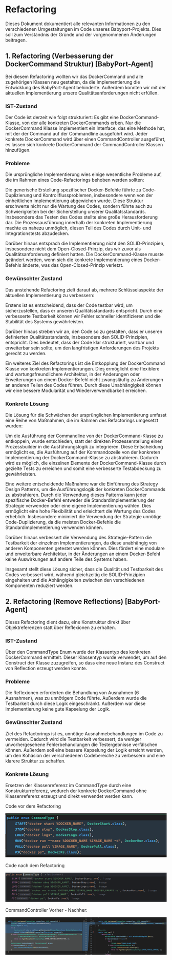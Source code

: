 # Refactoring 
Dieses Dokument dokumentiert alle relevanten Informationen zu den verschiedenen Umgestaltungen im Code unseres Babyport-Projekts. Dies soll zum Verständnis der Gründe und der vorgenommenen Änderungen beitragen.

## 1. Refactoring (Verbesserung der DockerCommand Struktur) [BabyPort-Agent]
Bei diesem Refactoring wollten wir das DockerCommand und alle zugehörigen Klassen neu gestalten, da die Implementierung die Entwicklung des BabyPort-Agent behinderte. Außerdem konnten wir mit der aktuellen Implementierung unsere Qualitätsanforderungen nicht erfüllen.
### IST-Zustand
Der Code ist derzeit wie folgt strukturiert: Es gibt eine DockerCommand-Klasse, von der alle konkreten DockerCommands erben. Nur die DockerCommand Klasse implementiert ein Interface, das eine Methode hat, mit der der Command auf der Commandline ausgeführt wird. Jeder konkrete DockerCommand wird über einen CommandController ausgeführt, es lassen sich konkrete DockerCommand der CommandController Klassen hinzufügen. 

### Probleme
Die ursprüngliche Implementierung wies einige wesentliche Probleme auf, die im Rahmen eines Code-Refactorings behoben werden sollten:

Die generische Erstellung spezifischer Docker-Befehle führte zu Code-Duplizierung und Kontrollflussproblemen, insbesondere wenn von der einheitlichen Implementierung abgewichen wurde. Diese Struktur erschwerte nicht nur die Wartung des Codes, sondern führte auch zu Schwierigkeiten bei der Sicherstellung unserer Qualitätsstandards. Insbesondere das Testen des Codes stellte eine große Herausforderung dar. Die Prozessausführung innerhalb der konkreten Implementierung machte es nahezu unmöglich, diesen Teil des Codes durch Unit- und Integrationstests abzudecken.

Darüber hinaus entsprach die Implementierung nicht den SOLID-Prinzipien, insbesondere nicht dem Open-Closed-Prinzip, das wir zuvor als Qualitätsanforderung definiert hatten. Die DockerCommand-Klasse musste geändert werden, wenn sich die konkrete Implementierung eines Docker-Befehls änderte, was das Open-Closed-Prinzip verletzt.

### Gewünschter Zustand
Das anstehende Refactoring zielt darauf ab, mehrere Schlüsselaspekte der aktuellen Implementierung zu verbessern:

Erstens ist es entscheidend, dass der Code testbar wird, um sicherzustellen, dass er unseren Qualitätsstandards entspricht. Durch eine verbesserte Testbarkeit können wir Fehler schneller identifizieren und die Stabilität des Systems gewährleisten.

Darüber hinaus streben wir an, den Code so zu gestalten, dass er unseren definierten Qualitätsstandards, insbesondere den SOLID-Prinzipien, entspricht. Dies bedeutet, dass der Code klar strukturiert, wartbar und erweiterbar sein sollte, um den langfristigen Anforderungen des Projekts gerecht zu werden.

Ein weiteres Ziel des Refactorings ist die Entkopplung der DockerCommand Klasse von konkreten Implementierungen. Dies ermöglicht eine flexiblere und wartungsfreundlichere Architektur, in der Änderungen oder Erweiterungen an einem Docker-Befehl nicht zwangsläufig zu Änderungen an anderen Teilen des Codes führen. Durch diese Unabhängigkeit können wir eine bessere Modularität und Wiederverwendbarkeit erreichen.

### Konkrete Lösung
Die Lösung für die Schwächen der ursprünglichen Implementierung umfasst eine Reihe von Maßnahmen, die im Rahmen des Refactorings umgesetzt wurden:

Um die Ausführung der Commandline von der DockerCommand-Klasse zu entkoppeln, wurde entschieden, statt der direkten Prozesserstellung einen Prozessbuilder in die Ausführungslogik zu integrieren. Diese Entscheidung ermöglicht es, die Ausführung auf der Kommandozeile von der konkreten Implementierung der DockerCommand-Klasse zu abstrahieren. Dadurch wird es möglich, die einzelnen Elemente der DockerCommand-Klasse durch gezielte Tests zu erreichen und somit eine verbesserte Testabdeckung zu gewährleisten.

Eine weitere entscheidende Maßnahme war die Einführung des Strategy Design Patterns, um die Ausführungslogik der konkreten DockerCommands zu abstrahieren. Durch die Verwendung dieses Patterns kann jeder spezifische Docker-Befehl entweder die Standardimplementierung der Strategie verwenden oder eine eigene Implementierung wählen. Dies ermöglicht eine hohe Flexibilität und erleichtert die Wartung des Codes erheblich. Insbesondere minimiert die Verwendung der Strategie unnötige Code-Duplizierung, da die meisten Docker-Befehle die Standardimplementierung verwenden können.

Darüber hinaus verbessert die Verwendung des Strategie-Pattern die Testbarkeit der einzelnen Implementierungen, da diese unabhängig von anderen Komponenten getestet werden können. Dies fördert eine modulare und erweiterbare Architektur, in der Änderungen an einem Docker-Befehl keine Auswirkungen auf andere Teile des Systems haben.

Insgesamt stellt diese Lösung sicher, dass die Qualität und Testbarkeit des Codes verbessert wird, während gleichzeitig die SOLID-Prinzipien eingehalten und die Abhängigkeiten zwischen den verschiedenen Komponenten reduziert werden.

<TBD UML Diagramm Agent>

## 2. Refactoring (Remove Reflections) [BabyPort-Agent]
Dieses Refactoring dient dazu, eine Konstruktur direkt über Objektreferenzen statt über Reflexionen zu erhalten.

### IST-Zustand
Über den CommandType Enum wurde der Klassentyp des konkreten DockerCommand ermittelt. Dieser Klassentyp wurde verwendet, um auf den Construct der Klasse zuzugreifen, so dass eine neue Instanz des Construct von Reflection erzeugt werden konnte.

### Probleme
Die Reflexionen erforderten die Behandlung von Ausnahmen (6 Ausnahmen), was zu unnötigem Code führte. Außerdem wurde die Testbarkeit durch diese Logik eingeschränkt. Außerdem war diese Implementierung keine gute Kapselung der Logik.

### Gewünschter Zustand
Ziel des Refactorings ist es, unnötige Ausnahmebehandlungen im Code zu vermeiden. Dadurch wird die Testbarkeit verbessert, da weniger unvorhergesehene Fehlerbehandlungen die Testergebnisse verfälschen können. Außerdem soll eine bessere Kapselung der Logik erreicht werden, um den Kohäsion der verschiedenen Codebereiche zu verbessern und eine klarere Struktur zu schaffen.

### Konkrete Lösung
Ersetzen der Klassenreferenz im CommandType durch eine Konstrukturreferenz, wodurch der konkrete DockerCommand ohne Klassenreferenz erzeugt und direkt verwendet werden kann.

Code vor dem Refactoring

![Vor Refactoring](pictures/commandTypeFR.png)

Code nach dem Refactoring

![Nach Refactoring](pictures/commandTypeNR.png)

CommandController Vorher - Nachher:

![CommandController Vorher - Nachher](pictures/commandControllerFRNR.png)